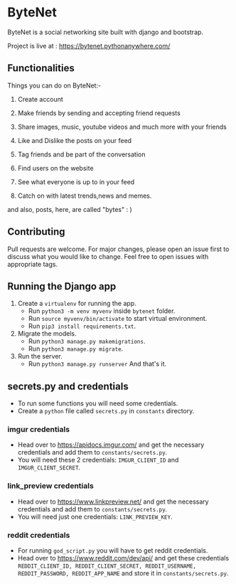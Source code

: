 # ByteNet
ByteNet is a social networking site built with django and bootstrap. 

Project is live at : https://bytenet.pythonanywhere.com/


## Functionalities


Things you can do on ByteNet:-

1. Create account

2. Make friends by sending and accepting friend requests

3. Share images, music, youtube videos and much more with your friends

4. Like and Dislike the posts on your feed

5. Tag friends and be part of the conversation

6. Find users on the website

7. See what everyone is up to in your feed

8. Catch on with latest trends,news and memes.

and also, posts, here, are called "bytes" : )

## Contributing
Pull requests are welcome. For major changes, please open an issue first to discuss what you would like to change.
Feel free to open issues with appropriate tags.

## Running the Django app
1. Create a `virtualenv` for running the app.
    - Run `python3 -m venv myvenv` inside `bytenet` folder.
    - Run `source myvenv/bin/activate` to start virtual environment.
    - Run `pip3 install requirements.txt`.
2. Migrate the models.
    - Run `python3 manage.py makemigrations`.
    - Run `python3 manage.py migrate`.
3. Run the server.
    - Run `python3 manage.py runserver`
And that's it.
## secrets.py and credentials
        
- To run some functions you will need some credentials.
- Create a `python` file called `secrets.py` in `constants` directory.

###     imgur credentials

- Head over to https://apidocs.imgur.com/ and get the necessary credentials and add them to `constants/secrets.py`.
- You will need these 2 credentials: `IMGUR_CLIENT_ID` and `IMGUR_CLIENT_SECRET`.

###     link_preview credentials
            
- Head over to https://www.linkpreview.net/ and get the necessary credentials and add them to `constants/secrets.py`.
- You will need just one credentials: `LINK_PREVIEW_KEY`.

###     reddit credentials
            
- For running `god_script.py` you will have to get reddit credentials.
- Head over to https://www.reddit.com/dev/api/ and get these credentials `REDDIT_CLIENT_ID, REDDIT_CLIENT_SECRET, REDDIT_USERNAME, REDDIT_PASSWORD, REDDIT_APP_NAME` and store it in `constants/secrets.py`. 